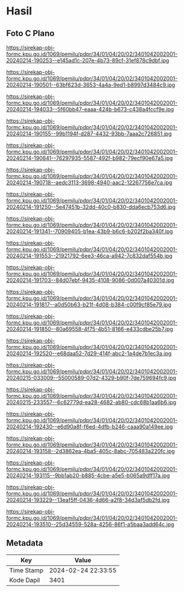 # Hasil

## Foto C Plano

https://sirekap-obj-formc.kpu.go.id/1069/pemilu/pdpr/34/01/04/20/02/3401042002001-20240214-190253--e145ad1c-207e-4b73-89cf-31ef878c9dbf.jpg

https://sirekap-obj-formc.kpu.go.id/1069/pemilu/pdpr/34/01/04/20/02/3401042002001-20240214-190501--63bf623d-3653-4a4a-9ed1-b8997d3484c9.jpg

https://sirekap-obj-formc.kpu.go.id/1069/pemilu/pdpr/34/01/04/20/02/3401042002001-20240214-194033--5f60bb47-eaaa-424b-b673-c438a4fccf9e.jpg

https://sirekap-obj-formc.kpu.go.id/1069/pemilu/pdpr/34/01/04/20/02/3401042002001-20240214-190155--99b1194f-d287-4432-93bb-7aaa2c726851.jpg

https://sirekap-obj-formc.kpu.go.id/1069/pemilu/pdpr/34/01/04/20/02/3401042002001-20240214-190641--76297935-5587-492f-b982-79ecf90e67a5.jpg

https://sirekap-obj-formc.kpu.go.id/1069/pemilu/pdpr/34/01/04/20/02/3401042002001-20240214-190718--aedc3113-3698-4940-aac2-12267756e7ca.jpg

https://sirekap-obj-formc.kpu.go.id/1069/pemilu/pdpr/34/01/04/20/02/3401042002001-20240214-191250--5e47451b-32dd-40c0-b830-dda6ecb753d6.jpg

https://sirekap-obj-formc.kpu.go.id/1069/pemilu/pdpr/34/01/04/20/02/3401042002001-20240214-191341--70909405-b1ea-43b9-b6c6-b202f2ba340f.jpg

https://sirekap-obj-formc.kpu.go.id/1069/pemilu/pdpr/34/01/04/20/02/3401042002001-20240214-191553--21921792-6ee3-46ca-a942-7c832daf554b.jpg

https://sirekap-obj-formc.kpu.go.id/1069/pemilu/pdpr/34/01/04/20/02/3401042002001-20240214-191703--84d07ebf-9435-4108-9086-0d007a40301d.jpg

https://sirekap-obj-formc.kpu.go.id/1069/pemilu/pdpr/34/01/04/20/02/3401042002001-20240214-191817--a0d50b63-b21f-4d08-b384-c00f9cf85e79.jpg

https://sirekap-obj-formc.kpu.go.id/1069/pemilu/pdpr/34/01/04/20/02/3401042002001-20240214-191850--80a69558-4f75-4b51-8166-e433cdbe25b7.jpg

https://sirekap-obj-formc.kpu.go.id/1069/pemilu/pdpr/34/01/04/20/02/3401042002001-20240214-192520--e68daa52-7d29-414f-abc2-1a4de7b1ec3a.jpg

https://sirekap-obj-formc.kpu.go.id/1069/pemilu/pdpr/34/01/04/20/02/3401042002001-20240215-033009--55000589-07d2-4329-b90f-7de759694fc9.jpg

https://sirekap-obj-formc.kpu.go.id/1069/pemilu/pdpr/34/01/04/20/02/3401042002001-20240215-233557--6c62779d-ea28-4682-ab80-cdc68b1aa6b6.jpg

https://sirekap-obj-formc.kpu.go.id/1069/pemilu/pdpr/34/01/04/20/02/3401042002001-20240214-192430--e6d90a8f-f6ed-4dfb-b246-caaa90a149ee.jpg

https://sirekap-obj-formc.kpu.go.id/1069/pemilu/pdpr/34/01/04/20/02/3401042002001-20240214-193158--2d3862ea-4ba5-405c-8abc-705483a220fc.jpg

https://sirekap-obj-formc.kpu.go.id/1069/pemilu/pdpr/34/01/04/20/02/3401042002001-20240214-193115--9bb1ab20-b885-4cbe-a5e5-b065a9dff17a.jpg

https://sirekap-obj-formc.kpu.go.id/1069/pemilu/pdpr/34/01/04/20/02/3401042002001-20240214-193229--13eaf5ff-0436-4d66-a2f8-34d3af5db2fd.jpg

https://sirekap-obj-formc.kpu.go.id/1069/pemilu/pdpr/34/01/04/20/02/3401042002001-20240214-193510--25d34559-528a-4256-86f1-a5baa3add64c.jpg


## Metadata

| Key        | Value               |
| ---------- | ------------------- |
| Time Stamp | 2024-02-24 22:33:55 |
| Kode Dapil | 3401                |



